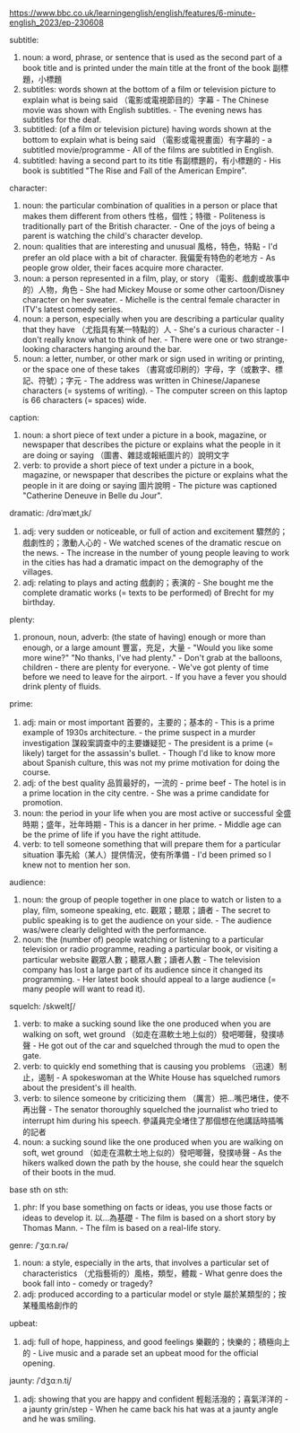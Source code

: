 https://www.bbc.co.uk/learningenglish/english/features/6-minute-english_2023/ep-230608

subtitle:
  1. noun: a word, phrase, or sentence that is used as the second part of a book title and is printed under the main title at the front of the book  副標題，小標題
  2. subtitles: words shown at the bottom of a film or television picture to explain what is being said  （電影或電視節目的）字幕
    - The Chinese movie was shown with English subtitles.
    - The evening news has subtitles for the deaf.
  3. subtitled: (of a film or television picture) having words shown at the bottom to explain what is being said  （電影或電視畫面）有字幕的
    - a subtitled movie/programme
    - All of the films are subtitled in English.
  4. subtitled: having a second part to its title  有副標題的，有小標題的
    - His book is subtitled "The Rise and Fall of the American Empire".

character:
  1. noun: the particular combination of qualities in a person or place that makes them different from others  性格，個性；特徵
    - Politeness is traditionally part of the British character.
    - One of the joys of being a parent is watching the child's character develop.
  2. noun: qualities that are interesting and unusual  風格，特色，特點
    - I'd prefer an old place with a bit of character.  我偏愛有特色的老地方
    - As people grow older, their faces acquire more character.
  3. noun: a person represented in a film, play, or story  （電影、戲劇或故事中的）人物，角色
    - She had Mickey Mouse or some other cartoon/Disney character on her sweater.
    - Michelle is the central female character in ITV's latest comedy series.
  4. noun: a person, especially when you are describing a particular quality that they have  （尤指具有某一特點的）人
    - She's a curious character - I don't really know what to think of her.
    - There were one or two strange-looking characters hanging around the bar.
  5. noun: a letter, number, or other mark or sign used in writing or printing, or the space one of these takes  （書寫或印刷的）字母，字（或數字、標記、符號）；字元
    - The address was written in Chinese/Japanese characters (= systems of writing).
    - The computer screen on this laptop is 66 characters (= spaces) wide.

caption:
  1. noun: a short piece of text under a picture in a book, magazine, or newspaper that describes the picture or explains what the people in it are doing or saying  （圖書、雜誌或報紙圖片的）說明文字
  2. verb: to provide a short piece of text under a picture in a book, magazine, or newspaper that describes the picture or explains what the people in it are doing or saying  圖片說明
    - The picture was captioned "Catherine Deneuve in Belle du Jour".

dramatic:  /drəˈmæt̬.ɪk/
  1. adj: very sudden or noticeable, or full of action and excitement  驟然的；戲劇性的；激動人心的
    - We watched scenes of the dramatic rescue on the news.
    - The increase in the number of young people leaving to work in the cities has had a dramatic impact on the demography of the villages.
  2. adj: relating to plays and acting  戲劇的；表演的
    - She bought me the complete dramatic works (= texts to be performed) of Brecht for my birthday.

plenty:
  1. pronoun, noun, adverb: (the state of having) enough or more than enough, or a large amount  豐富，充足，大量
    - "Would you like some more wine?" "No thanks, I've had plenty."
    - Don't grab at the balloons, children - there are plenty for everyone.
    - We've got plenty of time before we need to leave for the airport.
    - If you have a fever you should drink plenty of fluids.

prime:
  1. adj: main or most important  首要的，主要的；基本的
    - This is a prime example of 1930s architecture.
    - the prime suspect in a murder investigation  謀殺案調查中的主要嫌疑犯
    - The president is a prime (= likely) target for the assassin's bullet.
    - Though I'd like to know more about Spanish culture, this was not my prime motivation for doing the course.
  2. adj: of the best quality  品質最好的，一流的
    - prime beef
    - The hotel is in a prime location in the city centre.
    - She was a prime candidate for promotion.
  3. noun: the period in your life when you are most active or successful  全盛時期；盛年，壯年時期
    - This is a dancer in her prime.
    - Middle age can be the prime of life if you have the right attitude.
  4. verb: to tell someone something that will prepare them for a particular situation  事先給（某人）提供情況，使有所準備
    - I'd been primed so I knew not to mention her son.

audience:
  1. noun: the group of people together in one place to watch or listen to a play, film, someone speaking, etc.  觀眾；聽眾；讀者
    - The secret to public speaking is to get the audience on your side.
    - The audience was/were clearly delighted with the performance.
  2. noun: the (number of) people watching or listening to a particular television or radio programme, reading a particular book, or visiting a particular website  觀眾人數；聽眾人數；讀者人數
    - The television company has lost a large part of its audience since it changed its programming.
    - Her latest book should appeal to a large audience (= many people will want to read it).

squelch:  /skweltʃ/
  1. verb: to make a sucking sound like the one produced when you are walking on soft, wet ground  （如走在濕軟土地上似的）發吧唧聲，發撲哧聲
    - He got out of the car and squelched through the mud to open the gate.
  2. verb: to quickly end something that is causing you problems  （迅速）制止，遏制
    - A spokeswoman at the White House has squelched rumors about the president's ill health.
  3. verb: to silence someone by criticizing them  （厲言）把…嘴巴堵住，使不再出聲
    - The senator thoroughly squelched the journalist who tried to interrupt him during his speech.  參議員完全堵住了那個想在他講話時插嘴的記者
  4. noun: a sucking sound like the one produced when you are walking on soft, wet ground  （如走在濕軟土地上似的）發吧唧聲，發撲哧聲
    - As the hikers walked down the path by the house, she could hear the squelch of their boots in the mud.

base sth on sth:
  1. phr: If you base something on facts or ideas, you use those facts or ideas to develop it.  以…為基礎
    - The film is based on a short story by Thomas Mann.
    - The film is based on a real-life story.

genre:  /ˈʒɑːn.rə/
  1. noun: a style, especially in the arts, that involves a particular set of characteristics  （尤指藝術的）風格，類型，體裁
    - What genre does the book fall into - comedy or tragedy?
  2. adj: produced according to a particular model or style  屬於某類型的；按某種風格創作的

upbeat:
  1. adj: full of hope, happiness, and good feelings  樂觀的；快樂的；積極向上的
    - Live music and a parade set an upbeat mood for the official opening.

jaunty:  /ˈdʒɑːn.t̬i/
  1. adj: showing that you are happy and confident  輕鬆活潑的；喜氣洋洋的
    - a jaunty grin/step
    - When he came back his hat was at a jaunty angle and he was smiling.
